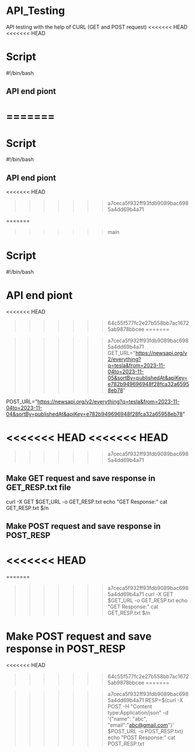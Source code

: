 # API_Testing
API testing with the help of CURL (GET and POST request) 
<<<<<<< HEAD
<<<<<<< HEAD
# Script 
#!/bin/bash
## API end piont
=======
=======

# Script 
#!/bin/bash
## API end piont

<<<<<<< HEAD
>>>>>>> a7ceca5f932ff93fdb9089bac6985a4dd69b4a71

=======
>>>>>>> main
# Script
#!/bin/bash
# API end piont
<<<<<<< HEAD
>>>>>>> 64c55f577fc2e27b558bb7ac16725ab9878bbcee
=======

>>>>>>> a7ceca5f932ff93fdb9089bac6985a4dd69b4a71
GET_URL="https://newsapi.org/v2/everything?q=tesla&from=2023-11-04to=2023-11-05&sortBy=publishedAt&apiKey=e782b949696948f28fca32a65958eb78"

POST_URL="https://newsapi.org/v2/everything?q=tesla&from=2023-11-04to=2023-11-04&sortBy=publishedAt&apiKey=e782b949696948f28fca32a65958eb78"

<<<<<<< HEAD
<<<<<<< HEAD
=======
>>>>>>> a7ceca5f932ff93fdb9089bac6985a4dd69b4a71
## Make GET request and save response in GET_RESP.txt file
curl -X GET $GET_URL -o GET_RESP.txt
echo "GET Response:"
cat GET_RESP.txt $/n
## Make POST request and save response in POST_RESP
<<<<<<< HEAD
=======
=======

>>>>>>> a7ceca5f932ff93fdb9089bac6985a4dd69b4a71
curl -X GET $GET_URL -o GET_RESP.txt
echo "GET Response:"
cat GET_RESP.txt $/n
# Make POST request and save response in POST_RESP
<<<<<<< HEAD
>>>>>>> 64c55f577fc2e27b558bb7ac16725ab9878bbcee
=======

>>>>>>> a7ceca5f932ff93fdb9089bac6985a4dd69b4a71
RESP=$(curl -X POST -H "Content type:Application/json" -d '{"name": "abc", "email":"abc@gmail.com"}' $POST_URL -o POST_RESP.txt)
echo "POST Response:"
cat POST_RESP.txt
